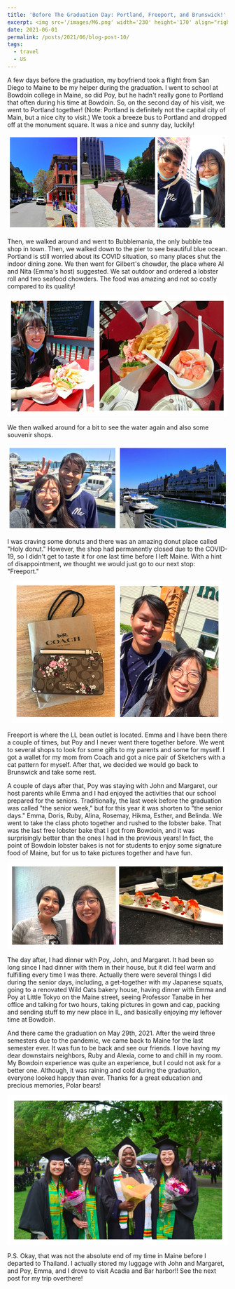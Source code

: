 ```yaml
---
title: 'Before The Graduation Day: Portland, Freeport, and Brunswick!'
excerpt: <img src='/images/M6.png' width='230' height='170' align="right" hspace="20">  A few days before the graduation, my boyfriend took a flight from San Diego to Maine to be my helper during the graduation. I went to school at Bowdoin college in Maine, so did Poy, but he hadn't really gone to Portland that often during his time at Bowdoin. So, on the second day of his visit, we went to Portland together! (Note: Portland is definitely not the capital city of Main, but a nice city to visit.) We took a breeze bus to Portland and dropped off at the monument square. It was a nice and sunny day, luckily! 
date: 2021-06-01
permalink: /posts/2021/06/blog-post-10/
tags:
  - travel
  - US
---
```


A few days before the graduation, my boyfriend took a flight from San Diego to Maine to be my helper during the graduation. I went to school at Bowdoin college in Maine,
so did Poy, but he hadn't really gone to Portland that often during his time at Bowdoin. So, on the second day of his visit, we went to Portland together! (Note: Portland is definitely not the capital
city of Main, but a nice city to visit.) We took a breeze bus to Portland and dropped off at the monument square. It was a nice and sunny day, luckily! 

<p align="center">
  <img src="/images/M1.png">
</p>

Then, we walked around and went to Bubblemania, the only bubble tea shop in town. Then, we walked down to the pier to see beautiful blue ocean. Portland is still worried
about its COVID situation, so many places shut the indoor dining zone. We then went for Gilbert's chowder, the place where Al and Nita (Emma's host) suggested. 
We sat outdoor and ordered a lobster roll and two seafood chowders. The food was amazing and not so costly compared to its quality! 

<p align="center">
  <img src="/images/M2.png">
</p>

We then walked around for a bit to see the water again and also some souvenir shops.
<p align="center">
  <img src="/images/M3.png">
</p>

I was craving some donuts and there was an amazing donut place called "Holy donut."
However, the shop had permanently closed due to the COVID-19, so I didn't get to taste it for one last time before I left Maine. With a hint of disappointment, we thought
we would just go to our next stop: "Freeport."

<p align="center">
  <img src="/images/M4.png">
</p>

Freeport is where the LL bean outlet is located. Emma and I have been there a couple of times, but Poy and I never went there together before. We went to several shops to 
look for some gifts to my parents and some for myself. I got a wallet for my mom from Coach and got a nice pair of Sketchers with a cat pattern for myself. After that, we 
decided we would go back to Brunswick and take some rest. 


A couple of days after that, Poy was staying with John and Margaret, our host parents while Emma and I had enjoyed the activities that our school prepared for the seniors.
Traditionally, the last week before the graduation was called "the senior week," but for this year it was shorten to "the senior days." Emma, Doris, Ruby, Alina, Rosemay, Hikma, 
Esther, and Belinda. We went to take the class photo together and rushed to the lobster bake. That was the last free lobster bake that I got from Bowdoin, and it was 
surprisingly better than the ones I had in the previous years! In fact, the point of Bowdoin lobster bakes is not for students to enjoy some signature food of Maine, but 
for us to take pictures together and have fun. 

<p align="center">
  <img src="/images/M5.png">
</p>

The day after, I had dinner with Poy, John, and Margaret. It had been so long since I had dinner with them in their house, but it did feel warm and fulfilling every time I was there.
Actually there were several things I did during the senior days, including, a get-together with my Japanese squats, going to a renovated Wild Oats bakery house, having dinner
with Emma and Poy at Little Tokyo on the Maine street, seeing Professor Tanabe in her office and talking for two hours, taking pictures in gown and cap, packing and sending stuff to my new place in IL, 
and basically enjoying my leftover time at Bowdoin. 



And there came the graduation on May 29th, 2021. After the weird three semesters due to the pandemic, we came back to Maine for the last semester ever. It was fun to be 
back and see our friends. I love having my dear downstairs neighbors, Ruby and Alexia, come to and chill in my room. My Bowdoin experience was quite an experience, but 
I could not ask for a better one. Although, it was raining and cold during the graduation, everyone looked happy than ever. Thanks for a great education and precious memories,
Polar bears!


<p align="center">
  <img src="/images/M6.png">
</p>



P.S. Okay, that was not the absolute end of my time in Maine before I departed to Thailand. I actually stored my luggage with John and Margaret, and Poy, Emma, and I 
drove to visit Acadia and Bar harbor!! See the next post for my trip overthere! 
